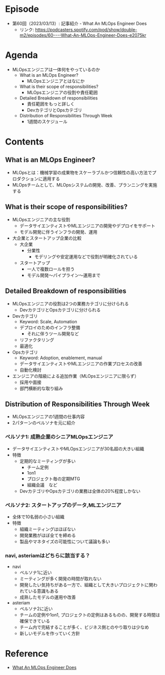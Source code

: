 # Episode
- 第60回（2023/03/13）: 記事紹介 - What An MLOps Engineer Does
    - リンク: https://podcasters.spotify.com/pod/show/double-m2/episodes/60----What-An-MLOps-Engineer-Does-e2075kr

# Agenda
- MLOpsエンジニアは一体何をやっているのか
    - What is an MLOps Engineer?
        - MLOpsエンジニアとはなにか
    - What is their scope of responsibilities?
        - MLOpsエンジニアの役割や責任範囲
    - Detailed Breakdown of responsibilities
        - 責任範囲をもっと詳しく
        - DevカテゴリとOpsカテゴリ
    - Distribution of Responsibilities Through Week
        - 1週間のスケジュール

# Contents

## What is an MLOps Engineer?
- MLOpsとは：機械学習の成果物をスケーラブルかつ信頼性の高い方法でプロダクションに適用する
- MLOpsチームとして、MLOpsシステムの開発、改善、プランニングを実施する

## What is their scope of responsibilities?
- MLOpsエンジニアの主な役割
    - データサイエンティストやMLエンジニアの開発やデプロイをサポート
    - モデル開発に伴うインフラの開発、運用
- 大企業とスタートアップ企業の比較
    - 大企業
        - 分業性
            - モデリングや安定運用などで役割が明確化されている
    - スタートアップ
        - 一人で複数ロールを担う
        - モデル開発～パイプライン～運用まで

## Detailed Breakdown of responsibilities
- MLOpsエンジニアの役割は2つの業務カテゴリに分けられる
    - DevカテゴリとOpsカテゴリに分けられる
- Devカテゴリ
    - Keyword: Scale, Automation
    - デプロイのためのインフラ整備
        - それに伴うツール開発など
    - リファクタリング
    - 最適化
- Opsカテゴリ
    - Keyword: Adoption, enablement, manual
    - データサイエンティストやMLエンジニアの作業プロセスの改善
    - 自動化検討
- エンジニアの階級による追加作業（MLOpsエンジニアに限らず）
    - 採用や面接
    - 部門横断的な取り組み

## Distribution of Responsibilities Through Week
- MLOpsエンジニアの1週間の仕事内容
- 2パターンのペルソナを元に紹介

### ペルソナ1: 成熟企業のシニアMLOpsエンジニア
- データサイエンティストやMLOpsエンジニアが30名超の大きい組織
- 特徴
    - 定期的なミーティングが多い
        - チーム定例
        - 1on1
        - プロジェクト毎の定期MTG
        - 組織会議　など
    - DevカテゴリやOpsカテゴリの業務は全体の20%程度しかない

### ペルソナ2: スタートアップのデータ,MLエンジニア
- 全体で10名弱の小さい組織
- 特徴
    - 組織ミーティングはほぼない
    - 開発業務がほぼ全てを締める
    - 製品やマネタイズの可能性について議論も多い

### navi, asteriamはどちらに該当する？

- navi
    - ペルソナ1に近い
    - ミーティングが多く開発の時間が取れない
    - 開発したい気持ちがある一方で、組織として大きいプロジェクトに関われている意識もある
    - 成熟したモデルの運用や改善
- asteriam
    - ペルソナ2に近い
    - チームの定例や1on1, プロジェクトの定例はあるものの、開発する時間は確保できている
    - チーム内で完結することが多く、ビジネス側とのやり取りは少なめ
    - 新しいモデルを作っていく方針

# Reference
- [What An MLOps Engineer Does](https://mikiko.hashnode.dev/what-an-mlops-engineer-does#heading-engineer-sentiment-to-sht-ops-work-or-manual-sht)
